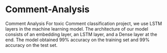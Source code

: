 # Comment-Analysis
Comment Analysis
For toxic Comment classification project, we use LSTM layers in the machine learning model. The architecture of our model consists of an embedding layer, an LSTM layer, and a Dense layer at the end.
The model obtained 99% accuracy on the training set and 99% accuracy on the test set.
